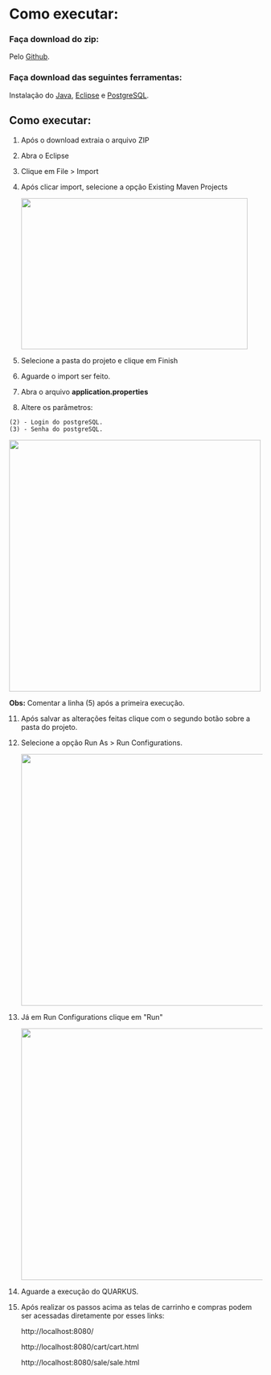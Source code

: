 

# Como executar:

### Faça download do zip:

Pelo [Github](https://github.com/PhatomFatec/PI_3Semestre).

### Faça download das seguintes ferramentas:

Instalação do [Java](https://docs.oracle.com/en/java/javase/11/install/installation-jdk-microsoft-windows-platforms.html#GUID-A7E27B90-A28D-4237-9383-A58B416071CA), [Eclipse](https://www.eclipse.org/downloads/packages/installer) e [PostgreSQL](https://www.postgresql.org/download/windows/).

## Como executar:

1. Após o download extraia o arquivo ZIP

2. Abra o Eclipse 

4.  Clique em File > Import

5. Após clicar import, selecione a opção Existing Maven Projects

   <img src="https://media.discordapp.net/attachments/913534866686103573/965008018943131729/maven_project.png" width="450" height="300"/>

6. Selecione a pasta do projeto e clique em Finish

7.  Aguarde o import ser feito. 

8. Abra o arquivo **application.properties**

9.  Altere os parâmetros:

```
(2) - Login do postgreSQL.
(3) - Senha do postgreSQL.
```

<img src="https://media.discordapp.net/attachments/913534866686103573/965011700296319036/banco.png" width="500"/>

**Obs:** Comentar a linha (5) após a primeira execução. 

11. Após salvar as alterações feitas clique com o segundo botão sobre a pasta do projeto.

12. Selecione a opção Run As > Run Configurations. 

    <img src="https://media.discordapp.net/attachments/913534866686103573/965013865815494706/Run_as.png" width="500"/>

13. Já em Run Configurations clique em "Run"

    <img src="https://media.discordapp.net/attachments/913534866686103573/965015502252548126/run_config.png" width="500"/>

14. Aguarde a execução do QUARKUS.

15. Após realizar os passos acima as telas de carrinho e compras podem ser acessadas diretamente por esses links:

    http://localhost:8080/

    http://localhost:8080/cart/cart.html 
    
    http://localhost:8080/sale/sale.html
